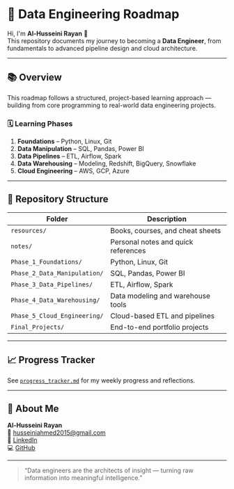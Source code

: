 # 🧭 Data Engineering Roadmap

Hi, I'm **Al-Husseini Rayan** 👋  
This repository documents my journey to becoming a **Data Engineer**, from fundamentals to advanced pipeline design and cloud architecture.

---

## 📚 Overview
This roadmap follows a structured, project-based learning approach — building from core programming to real-world data engineering projects.

### 🗓️ Learning Phases
1. **Foundations** – Python, Linux, Git  
2. **Data Manipulation** – SQL, Pandas, Power BI  
3. **Data Pipelines** – ETL, Airflow, Spark  
4. **Data Warehousing** – Modeling, Redshift, BigQuery, Snowflake  
5. **Cloud Engineering** – AWS, GCP, Azure  

---

## 📁 Repository Structure
| Folder | Description |
|--------|-------------|
| `resources/` | Books, courses, and cheat sheets |
| `notes/` | Personal notes and quick references |
| `Phase_1_Foundations/` | Python, Linux, Git |
| `Phase_2_Data_Manipulation/` | SQL, Pandas, Power BI |
| `Phase_3_Data_Pipelines/` | ETL, Airflow, Spark |
| `Phase_4_Data_Warehousing/` | Data modeling and warehouse tools |
| `Phase_5_Cloud_Engineering/` | Cloud-based ETL and pipelines |
| `Final_Projects/` | End-to-end portfolio projects |

---

## 📈 Progress Tracker
See [`progress_tracker.md`](./progress_tracker.md) for my weekly progress and reflections.

---

## 🧠 About Me
**Al-Husseini Rayan**  
📧 [husseiniahmed2015@gmail.com](mailto:husseiniahmed2015@gmail.com)  
🔗 [LinkedIn](https://linkedin.com/in/al-husseinirayan)  
💻 [GitHub](https://github.com/husseini2000)

---
> “Data engineers are the architects of insight — turning raw information into meaningful intelligence.”

